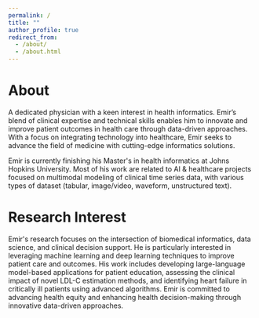 ```yaml
---
permalink: /
title: ""
author_profile: true
redirect_from: 
  - /about/
  - /about.html
---
```


<h1 style="font-size:2em;">About</h1>
A dedicated physician with a keen interest in health informatics. Emir’s  blend of clinical expertise and technical skills enables him to innovate and improve patient outcomes in health care through data-driven approaches. With a focus on integrating technology into healthcare, Emir seeks to advance the field of medicine with cutting-edge informatics solutions.

Emir is currently finishing his Master's in health informatics at Johns Hopkins University. Most of his work are related to AI & healthcare projects focused on multimodal modeling of clinical time series data, with various types of dataset (tabular, image/video, waveform, unstructured text).

<h1 style="font-size:2em;">Research Interest</h1>
Emir's research focuses on the intersection of biomedical informatics, data science, and clinical decision support. He is particularly interested in leveraging machine learning and deep learning techniques to improve patient care and outcomes. His work includes developing large-language model-based applications for patient education, assessing the clinical impact of novel LDL-C estimation methods, and identifying heart failure in critically ill patients using advanced algorithms. Emir is committed to advancing health equity and enhancing health decision-making through innovative data-driven approaches.


